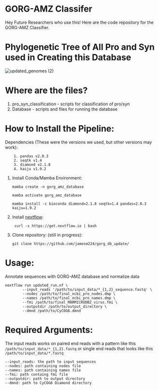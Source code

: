# GORG-AMZ Classifer

Hey Future Researchers who use this! Here are the code repository for the GORG-AMZ Classifier.

# Phylogenetic Tree of All Pro and Syn used in Creating this Database
![updated_genomes (2)](https://github.com/jamesm224/gorg_db_update/assets/86495895/181bba39-b338-4553-97c3-8a7f553ec7fa)

# Where are the files?
1. pro_syn_classification - scripts for classification of pro/syn
2. Database - scripts and files for running the database

# How to Install the Pipeline:

Dependencies (These were the versions we used, but other versions may work):

        1. pandas v2.0.3
        2. seqtk v1.4
        3. diamond v2.1.8
        4. kaiju v1.9.2

1. Install Conda/Mamba Environment:

       mamba create -n gorg_amz_database
   
       mamba activate gorg_amz_database

       mamba install -c bioconda diamond=2.1.8 seqtk=1.4 pandas=2.0.3 kaiju=1.9.2

2. Install [nextflow](https://www.nextflow.io/docs/latest/install.html):
   
        curl -s https://get.nextflow.io | bash

3. Clone repository: (still in progress):

       git clone https://github.com/jamesm224/gorg_db_update/

# Usage:
Annotate sequences with GORG-AMZ database and normalize data
   ```
   nextflow run updated_run.nf \
           --input_reads '/path/to/input_data/*_{1,2}_sequence.fastq' \
           --nodes /path/to/final_ncbi_pro_nodes.dmp \
           --names /path/to/final_ncbi_pro_names.dmp \
           --fmi /path/to/final_MARMICRODB2_virus.fmi \
           --outputdir /path/to/output_directory \
           --dmnd /path/to/CyCOG6.dmnd
   ```

# Required Arguments:
The input reads works on paired end reads with a pattern like this ```/path/to/input_data/*_{1,2}.fastq``` or single end reads that looks like this ```/path/to/input_data/*.fastq```
```
--input_reads: the path to input sequences
--nodes: path containing nodes file
--names: path containing names file
--fmi: path containg fmi file
--outputdir: path to output directory
--dmnd: path to CyCOG6 Diamond directory
```
     

